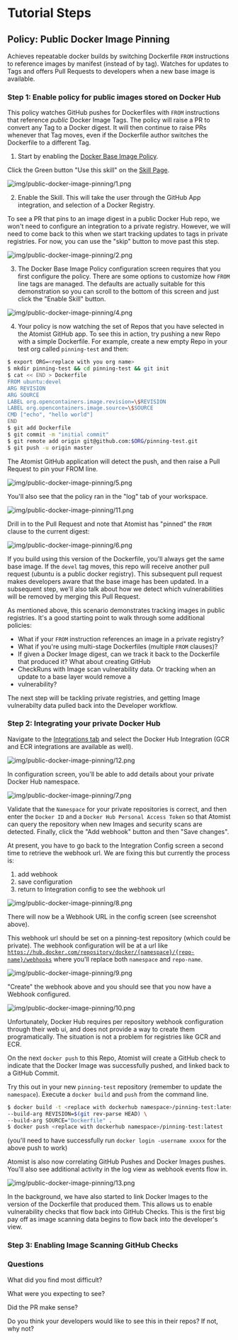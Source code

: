 # Tutorial Steps

## Policy:  Public Docker Image Pinning

Achieves repeatable docker builds by switching Dockerfile `FROM` instructions to reference images by manifest (instead
of by tag).  Watches for updates to Tags and offers Pull Requests to developers when a new base image is available.

### Step 1:  Enable policy for public images stored on Docker Hub

This policy watches GitHub pushes for Dockerfiles with `FROM` instructions that reference *public* Docker Image Tags.
The policy will raise a PR to convert any Tag to a Docker digest.  It will then continue to raise PRs whenever that Tag
moves, even if the Dockerfile author switches the Dockerfile to a different Tag.

1. Start by enabling the [Docker Base Image
   Policy](https://go.atomist.com/catalog/skills/atomist/docker-base-image-policy).

Click the Green button "Use this skill" on the [Skill Page](https://go.atomist.com/catalog/skills/atomist/docker-base-image-policy).

![img/public-docker-image-pinning/1.png](img/public-docker-image-pinning/1.png)

2.  Enable the Skill.  This will take the user through the GitHub App integration, and selection of a Docker Registry.

To see a PR that pins to an image digest in a public Docker Hub repo, we won't need to configure an
integration to a private registry.  However, we will need to come back to this when we start tracking updates to tags in
private registries.  For now, you can use the "skip" button to move past this step.

![img/public-docker-image-pinning/2.png](img/public-docker-image-pinning/2.png)


3.  The Docker Base Image Policy configuration screen requires that you first configure the policy.  There are some
    options to customize how `FROM` line tags are managed.  The defaults are actually suitable for this demonstration
    so you can scroll to the bottom of this screen and just click the "Enable Skill" button. 

![img/public-docker-image-pinning/4.png](img/public-docker-image-pinning/4.png)

4.  Your policy is now watching the set of Repos that you have selected in the Atomist GitHub app.  To see this in
    action, try pushing a new Repo with a simple Dockerfile.   For example, create a new empty Repo in your test org
    called `pinning-test` and then:

```bash
$ export ORG=<replace with you org name>
$ mkdir pinning-test && cd pinning-test && git init
$ cat << END > Dockerfile
FROM ubuntu:devel
ARG REVISION
ARG SOURCE
LABEL org.opencontainers.image.revision=\$REVISION
LABEL org.opencontainers.image.source=\$SOURCE
CMD ["echo", "hello world"]
END
$ git add Dockerfile
$ git commit -m "initial commit"
$ git remote add origin git@github.com:$ORG/pinning-test.git
$ git push -u origin master
```

The Atomist GitHub application will detect the push, and then raise a Pull Request to pin your FROM line.

![img/public-docker-image-pinning/5.png](img/public-docker-image-pinning/5.png)

You'll also see that the policy ran in the "log" tab of your workspace.

![img/public-docker-image-pinning/11.png](img/public-docker-image-pinning/11.png)

Drill in to the Pull Request and note that Atomist has "pinned" the `FROM` clause to the current digest:

![img/public-docker-image-pinning/6.png](img/public-docker-image-pinning/6.png)

If you build using this version of the Dockerfile, you'll always get the same base image.  If the `devel` tag moves,
this repo will receive another pull request (ubuntu is a public docker registry).  This subsequent pull request makes
developers aware that the base image has been updated.  In a subsequent step, we'll also talk about how we detect which
vulnerabilities will be removed by merging this Pull Request.

As mentioned above, this scenario demonstrates tracking images in public registries.  It's a good starting point to walk
through some additional policies:

* What if your `FROM` instruction references an image in a private registry?
* What if you're using multi-stage Dockerfiles (multiple `FROM` clauses)?
* If given a Docker Image digest, can we track it back to the Dockerfile that produced it?  What about creating GitHub
* CheckRuns with Image scan vulnerability data.  Or tracking when an update to a base layer would remove a
* vulnerability?

The next step will be tackling private registries, and getting Image vulnerabilty data pulled back into the Developer
workflow.

### Step 2:  Integrating your private Docker Hub

Navigate to the [Integrations tab](https://go.atomist.com/r/auth/manage/integrations) and select the Docker Hub
Integration (GCR and ECR integrations are available as well).

![img/public-docker-image-pinning/12.png](img/public-docker-image-pinning/12.png)

In configuration screen, you'll be able to add details about your private Docker Hub namespace.

![img/public-docker-image-pinning/7.png](img/public-docker-image-pinning/7.png)

Validate that the `Namespace` for your private repositories is correct, and then enter the `Docker ID` and a `Docker Hub
Personal Access Token` so that Atomist can query the repository when new Images and security scans are detected.
Finally, click the "Add webhook" button and then "Save changes".

At present, you have to go back to the Integration Config screen a second time to retrieve the webhook url.  We are
fixing this but currently the process is:

1. add webhook
2. save configuration
3. return to Integration config to see the webhook url

![img/public-docker-image-pinning/8.png](img/public-docker-image-pinning/8.png)

There will now be a Webhook URL in the config screen (see screenshot above).

This webhook url should be set on a pinning-test repository (which could be private).  The webhook configuration will be
at a url like
[`https://hub.docker.com/repository/docker/{namespace}/{repo-name}/webhooks`](https://hub.docker.com/repository/docker/slimslender/pinning-test/webhooks)
where you'll replace both `namespace` and `repo-name`.  

![img/public-docker-image-pinning/9.png](img/public-docker-image-pinning/9.png)

"Create" the webhook above and you should see that you now have a Webhook configured.  

![img/public-docker-image-pinning/10.png](img/public-docker-image-pinning/10.png)

Unfortunately, Docker Hub requires per repository webhook configuration through their web ui, and does not provide a way
to create them programatically.  The situation is not a problem for registries like GCR and ECR.

On the next `docker push` to this Repo, Atomist will create a GitHub check to indicate that the Docker Image was
successfully pushed, and linked back to a GitHub Commit.

Try this out in your new `pinning-test` repository (remember to update the `namespace`).  Execute a `docker build` and
`push` from the command line.

```bash
$ docker build -t <replace with dockerhub namespace>/pinning-test:latest \
--build-arg REVISION=$(git rev-parse HEAD) \
--build-arg SOURCE="Dockerfile" .
$ docker push <replace with dockerhub namespace>/pinning-test:latest
```

(you'll need to have successfully run `docker login -username xxxxx` for the above push to work)

Atomist is also now correlating GitHub Pushes and Docker Images pushes. You'll also see additional activity in the log
view as webhook events flow in.

![img/public-docker-image-pinning/13.png](img/public-docker-image-pinning/13.png)

In the background, we have also started to link Docker Images to the version of the Dockerfile that produced them.  This
allows us to enable vulnerability checks that flow back into GitHub Checks. This is the first big pay off as image
scanning data begins to flow back into the developer's view.

### Step 3:  Enabling Image Scanning GitHub Checks



### Questions

What did you find most difficult?

What were you expecting to see?

Did the PR make sense?

Do you think your developers would like to see this in their repos?  If not, why not?
